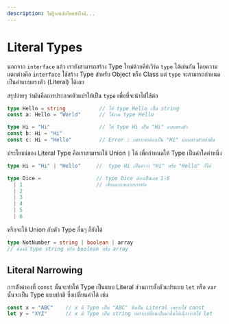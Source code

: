 ```yaml
---
description: ไม่รู้จะแปลไทยยังไงดี...
---
```


# Literal Types

นอกจาก `interface` แล้ว เรายังสามารถสร้าง Type ใหม่ด้วยคีย์เวิร์ด `type` ได้เช่นกัน โดยความแตกต่างคีอ `interface` ใช้สร้าง Type สำหรับ Object หรือ Class แต่ `type` จะสามารถกำหนดเป็นค่าแบบตรงตัว \(Literal\) ได้เลย

สรุปง่ายๆ ว่ามันคือการประกาศตัวแปรให้เป็น `type` เพื่อที่จะนำไปใช้ต่อ

```typescript
type Hello = string           // ให้ type Hello เป็น string
const a: Hello = "World"      // ใช้งาน type Hello

type Hi = "Hi"                // ให้ type Hi เป็น "Hi" แบบตรงตัว
const b: Hi = "Hi"
const c: Hi = "Hello"         // Error : เพราะค่าต้องเป็น "Hi" แบบตรงตัวเท่านั้น
```

ประโยชน์ของ Literal Type คือเราสามารถใช้ Union `|` ได้ เพื่อกำหนดให้ Type เป็นค่าใดค่าหนึ่ง

```typescript
type Hi = "Hi" | "Hello"     //  type Hi เป็นคำว่า "Hi" หรือ "Hello" ก็ได้

type Dice =                  // type Dice ต้องเป็นเลข 1-6
  | 1                        // เขียนแบบหลายบรรทัด
  | 2 
  | 3 
  | 4 
  | 5 
  | 6
```

หรือจะใช้ Union กับตัว Type อื่นๆ ก็ยังได้

```typescript
type NotNumber = string | boolean | array 
// ต้องมี type string หรือ boolean หรือ array
```

## Literal Narrowing

การต้ังค่าคงที่ `const` นั้นจะทำให้ Type เป็นแบบ Literal ส่วนการตั้งตัวแปรแบบ `let` หรือ `var` นั้นจะเป็น Type แบบปกติ ซึ่งเปลี่ยนค่าได้ เช่น

```typescript
const x = "ABC"    // x มี Type เป็น "ABC" ซึ่งเป็น Literal เพราะใช้ const
let y = "XYZ"      // x มี Type เป็น string เพราะเปลี่ยนเป็นค่าอื่นได้เนื่องจากใช้ let
```



